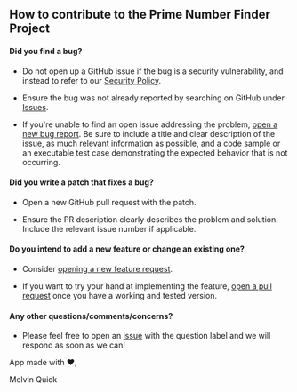 ## How to contribute to the Prime Number Finder Project

#### Did you find a bug?

- Do not open up a GitHub issue if the bug is a security vulnerability, and instead to refer to our [Security Policy](https://github.com/melvinquick/prime-number-finder/security/policy).

- Ensure the bug was not already reported by searching on GitHub under [Issues](https://github.com/melvinquick/prime-number-finder/issues).

- If you're unable to find an open issue addressing the problem, [open a new bug report](https://github.com/melvinquick/prime-number-finder/issues/new?assignees=&labels=&projects=&template=bug_report.md&title=). Be sure to include a title and clear description of the issue, as much relevant information as possible, and a code sample or an executable test case demonstrating the expected behavior that is not occurring.

#### Did you write a patch that fixes a bug?

- Open a new GitHub pull request with the patch.

- Ensure the PR description clearly describes the problem and solution. Include the relevant issue number if applicable.

#### Do you intend to add a new feature or change an existing one?

- Consider [opening a new feature request](https://github.com/melvinquick/prime-number-finder/issues/new?assignees=&labels=&projects=&template=feature_request.md&title=).

- If you want to try your hand at implementing the feature, [open a pull request](https://github.com/melvinquick/prime-number-finder/compare) once you have a working and tested version.

#### Any other questions/comments/concerns?

- Please feel free to open an [issue](https://github.com/melvinquick/prime-number-finder/issues) with the question label and we will respond as soon as we can!

App made with :heart:,

Melvin Quick
